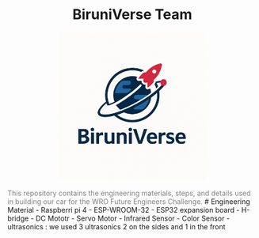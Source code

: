 <h1 align="center">BiruniVerse Team</h1>
<p align="center">
  <img src="logo.PNG" alt="BiruniVerse Logo" width="300"/>
</p>
<span style="color: grey;">This repository contains the engineering materials, steps, and details used in building our car for the WRO Future Engineers Challenge.</span>
# Engineering Material
- Raspberri pi 4
- ESP-WROOM-32
- ESP32 expansion board
- H-bridge
- DC Mototr
- Servo Motor
- Infrared Sensor
- Color Sensor
- ultrasonics : we used 3 ultrasonics 2 on the sides and 1 in the front
